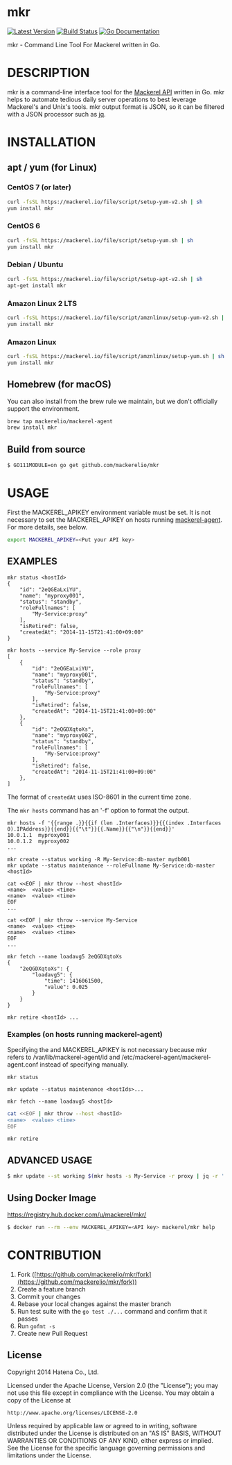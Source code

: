 mkr
===
[![Latest Version](https://img.shields.io/github/release/mackerelio/mkr.svg?style=flat-square)][release]
[![Build Status](https://img.shields.io/travis/mackerelio/mkr.svg?style=flat-square)][travis]
[![Go Documentation](https://img.shields.io/badge/go-documentation-blue.svg?style=flat-square)][godocs]

[release]: https://github.com/mackerelio/mkr/releases
[travis]: http://travis-ci.org/mackerelio/mkr
[godocs]: http://godoc.org/github.com/mackerelio/mkr

mkr - Command Line Tool For Mackerel written in Go.

# DESCRIPTION

mkr is a command-line interface tool for the [Mackerel API](https://mackerel.io/api-docs/) written in Go.
mkr helps to automate tedious daily server operations to best leverage Mackerel's and Unix's tools.
mkr output format is JSON, so it can be filtered with a JSON processor such as [jq](http://stedolan.github.io/jq/).

# INSTALLATION

## apt / yum (for Linux)

### CentOS 7 (or later)

```bash
curl -fsSL https://mackerel.io/file/script/setup-yum-v2.sh | sh
yum install mkr
```

### CentOS 6

```bash
curl -fsSL https://mackerel.io/file/script/setup-yum.sh | sh
yum install mkr
```

### Debian / Ubuntu

```bash
curl -fsSL https://mackerel.io/file/script/setup-apt-v2.sh | sh
apt-get install mkr
```

### Amazon Linux 2 LTS

```bash
curl -fsSL https://mackerel.io/file/script/amznlinux/setup-yum-v2.sh | sh
yum install mkr
```

### Amazon Linux

```bash
curl -fsSL https://mackerel.io/file/script/amznlinux/setup-yum.sh | sh
yum install mkr
```

## Homebrew (for macOS)

You can also install from the brew rule we maintain, but we don't officially support the environment.

```bash
brew tap mackerelio/mackerel-agent
brew install mkr
```

## Build from source

```bash
$ GO111MODULE=on go get github.com/mackerelio/mkr
```

# USAGE

First the MACKEREL_APIKEY environment variable must be set. It is not necessary to set the MACKEREL_APIKEY on hosts running [mackerel-agent](https://github.com/mackerelio/mackerel-agent). For more details, see below.

```bash
export MACKEREL_APIKEY=<Put your API key>
```

## EXAMPLES

```
mkr status <hostId>
{
    "id": "2eQGEaLxiYU",
    "name": "myproxy001",
    "status": "standby",
    "roleFullnames": [
        "My-Service:proxy"
    ],
    "isRetired": false,
    "createdAt": "2014-11-15T21:41:00+09:00"
}
```

```
mkr hosts --service My-Service --role proxy
[
    {
        "id": "2eQGEaLxiYU",
        "name": "myproxy001",
        "status": "standby",
        "roleFullnames": [
            "My-Service:proxy"
        ],
        "isRetired": false,
        "createdAt": "2014-11-15T21:41:00+09:00"
    },
    {
        "id": "2eQGDXqtoXs",
        "name": "myproxy002",
        "status": "standby",
        "roleFullnames": [
            "My-Service:proxy"
        ],
        "isRetired": false,
        "createdAt": "2014-11-15T21:41:00+09:00"
    },
]
```

The format of `createdAt` uses ISO-8601 in the current time zone.

The `mkr hosts` command has an '-f' option to format the output.

```
mkr hosts -f '{{range .}}{{if (len .Interfaces)}}{{(index .Interfaces 0).IPAddress}}{{end}}{{"\t"}}{{.Name}}{{"\n"}}{{end}}'
10.0.1.1  myproxy001
10.0.1.2  myproxy002
...
```

```
mkr create --status working -R My-Service:db-master mydb001
mkr update --status maintenance --roleFullname My-Service:db-master <hostId>
```

```
cat <<EOF | mkr throw --host <hostId>
<name>  <value> <time>
<name>  <value> <time>
EOF
...

cat <<EOF | mkr throw --service My-Service
<name>  <value> <time>
<name>  <value> <time>
EOF
...
```

```
mkr fetch --name loadavg5 2eQGDXqtoXs
{
    "2eQGDXqtoXs": {
        "loadavg5": {
            "time": 1416061500,
            "value": 0.025
        }
    }
}
```

```
mkr retire <hostId> ...
```

### Examples (on hosts running mackerel-agent)

Specifying the <hostId> and MACKEREL_APIKEY is not necessary because mkr refers to /var/lib/mackerel-agent/id and /etc/mackerel-agent/mackerel-agent.conf instead of specifying manually.

```
mkr status
```

```
mkr update --status maintenance <hostIds>...
```

```
mkr fetch --name loadavg5 <hostId>
```

```bash
cat <<EOF | mkr throw --host <hostId>
<name>  <value> <time>
EOF
```

```
mkr retire
```

## ADVANCED USAGE

```bash
$ mkr update --st working $(mkr hosts -s My-Service -r proxy | jq -r '.[].id')
```

## Using Docker Image

https://registry.hub.docker.com/u/mackerel/mkr/

```bash
$ docker run --rm --env MACKEREL_APIKEY=<API key> mackerel/mkr help
```

# CONTRIBUTION

1. Fork ([https://github.com/mackerelio/mkr/fork](https://github.com/mackerelio/mkr/fork))
2. Create a feature branch
3. Commit your changes
4. Rebase your local changes against the master branch
5. Run test suite with the `go test ./...` command and confirm that it passes
6. Run `gofmt -s`
7. Create new Pull Request


License
----------

Copyright 2014 Hatena Co., Ltd.

Licensed under the Apache License, Version 2.0 (the "License"); you may not use this file except in compliance with the License. You may obtain a copy of the License at

    http://www.apache.org/licenses/LICENSE-2.0

Unless required by applicable law or agreed to in writing, software distributed under the License is distributed on an "AS IS" BASIS, WITHOUT WARRANTIES OR CONDITIONS OF ANY KIND, either express or implied. See the License for the specific language governing permissions and limitations under the License.
